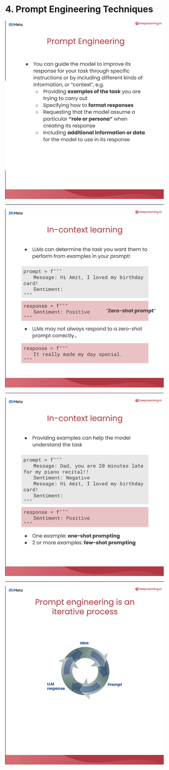 # 4. Prompt Engineering Techniques

![](videoframe_89010.png)

---

![](videoframe_201212.png)

---

![](videoframe_262574.png)

---

![](videoframe_1248412.png)

